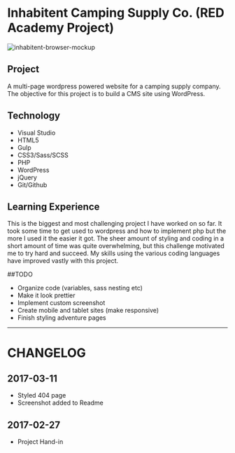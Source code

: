 Inhabitent Camping Supply Co. (RED Academy Project)
======
![inhabitent-browser-mockup](https://cloud.githubusercontent.com/assets/24904987/23828146/aa62d498-067d-11e7-80bd-b214bc303b27.png)


## Project
A multi-page wordpress powered website for a camping supply company. The objective for this project is to build a CMS site using WordPress.

## Technology
* Visual Studio
* HTML5
* Gulp
* CSS3/Sass/SCSS
* PHP
* WordPress
* jQuery
* Git/Github

## Learning Experience
This is the biggest and most challenging project I have worked on so far. It took some time to get used to wordpress and how to implement php but the more I used it the easier it got. The sheer amount of styling and coding in a short amount of time was quite overwhelming, but this challenge motivated me to try hard and succeed. My skills using the various coding languages have improved vastly with this project.

##TODO
* Organize code (variables, sass nesting etc)
* Make it look prettier
* Implement custom screenshot
* Create mobile and tablet sites (make responsive)
* Finish styling adventure pages

---
# CHANGELOG
## 2017-03-11
* Styled 404 page
* Screenshot added to Readme

## 2017-02-27
* Project Hand-in